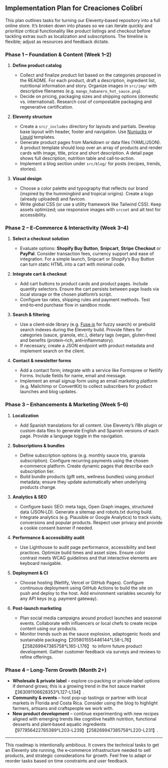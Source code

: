 ## Implementation Plan for Creaciones Colibrí

This plan outlines tasks for turning our Eleventy‑based repository into a full online store.  It’s broken down into phases so we can iterate quickly and prioritize critical functionality like product listings and checkout before tackling extras such as localization and subscriptions.  The timeline is flexible; adjust as resources and feedback dictate.

### Phase 1 – Foundation & Content (Week 1–2)

1. **Define product catalog**  
   * Collect and finalize product list based on the categories proposed in the README.  For each product, draft a description, ingredient list, nutritional information and story.  Organize images in `src/img/` with descriptive filenames (e.g. `mango_habanero_hot_sauce.png`).
   * Decide on pricing, packaging sizes and shipping options (domestic vs. international).  Research cost of compostable packaging and regenerative certification.

2. **Eleventy structure**  
   * Create a `src/_includes` directory for layouts and partials.  Develop base layout with header, footer and navigation.  Use [Nunjucks](https://mozilla.github.io/nunjucks/) or [Liquid](https://shopify.github.io/liquid/) templates.
   * Generate product pages from Markdown or data files (YAML/JSON).  A product template should loop over an array of products and render cards with image, title, price and short description.  A detail page shows full description, nutrition table and call‑to‑action.
   * Implement a blog section under `src/blog/` for posts (recipes, trends, stories).

3. **Visual design**  
   * Choose a color palette and typography that reflects our brand (inspired by the hummingbird and tropical origins).  Create a logo (already uploaded) and favicon.
   * Write global CSS (or use a utility framework like Tailwind CSS).  Keep assets optimized; use responsive images with `srcset` and alt text for accessibility.

### Phase 2 – E‑Commerce & Interactivity (Week 3–4)

1. **Select a checkout solution**  
   * Evaluate options: **Shopify Buy Button**, **Snipcart**, **Stripe Checkout** or **PayPal**.  Consider transaction fees, currency support and ease of integration.  For a simple launch, Snipcart or Shopify’s Buy Button can turn static HTML into a cart with minimal code.

2. **Integrate cart & checkout**  
   * Add cart buttons to product cards and product pages.  Include quantity selectors.  Ensure the cart persists between page loads via local storage or the chosen platform’s script.
   * Configure tax rates, shipping rules and payment methods.  Test end‑to‑end purchase flow in sandbox mode.

3. **Search & filtering**  
   * Use a client‑side library (e.g. [Fuse.js](https://fusejs.io/) for fuzzy search) or prebuild search indexes during the Eleventy build.  Provide filters for categories (sauce, granola, etc.), dietary tags (vegan, gluten‑free) and benefits (protein‑rich, anti‑inflammatory).
   * If necessary, create a JSON endpoint with product metadata and implement search on the client.

4. **Contact & newsletter forms**  
   * Add a contact form; integrate with a service like Formspree or Netlify Forms.  Include fields for name, email and message.
   * Implement an email signup form using an email marketing platform (e.g. Mailchimp or ConvertKit) to collect subscribers for product launches and blog updates.

### Phase 3 – Enhancements & Marketing (Week 5–6)

1. **Localization**  
   * Add Spanish translations for all content.  Use Eleventy’s i18n plugin or custom data files to generate English and Spanish versions of each page.  Provide a language toggle in the navigation.

2. **Subscriptions & bundles**  
   * Define subscription options (e.g. monthly sauce trio, granola subscription).  Configure recurring payments using the chosen e‑commerce platform.  Create dynamic pages that describe each subscription tier.
   * Build bundle products (gift sets, wellness bundles) using product metadata; ensure they update automatically when underlying products change.

3. **Analytics & SEO**  
   * Configure basic SEO: meta tags, Open Graph images, structured data (JSON‑LD).  Generate a sitemap and robots.txt during build.
   * Integrate analytics (e.g. Plausible or Google Analytics) to track visits, conversions and popular products.  Respect user privacy and provide a cookie consent banner if needed.

4. **Performance & accessibility audit**  
   * Use Lighthouse to audit page performance, accessibility and best practices.  Optimize build times and asset sizes.  Ensure color contrast meets WCAG guidelines and that interactive elements are keyboard navigable.

5. **Deployment & CI**  
   * Choose hosting (Netlify, Vercel or GitHub Pages).  Configure continuous deployment using GitHub Actions to build the site on push and deploy to the host.  Add environment variables securely for any API keys (e.g. payment gateway).

6. **Post‑launch marketing**  
   * Plan social media campaigns around product launches and seasonal events.  Collaborate with influencers or local chefs to create recipe content using our products.
   * Monitor trends such as the sauce explosion, adaptogenic foods and sustainable packaging【205801555446144†L58-L76】【258269947385758†L165-L176】 to inform future product development.  Gather customer feedback via surveys and reviews to refine offerings.

### Phase 4 – Long‑Term Growth (Month 2+)

* **Wholesale & private label** – explore co‑packing or private‑label options if demand grows; this is a growing trend in the hot sauce market【363091106628353†L127-L134】.
* **Community & events** – host pop‑up tastings or partner with local markets in Florida and Costa Rica.  Consider using the blog to highlight farmers, artisans and craftspeople we work with.
* **New product development** – continue experimenting with new recipes aligned with emerging trends like cognitive health nutrition, functional desserts and plant‑based aquatic ingredients【977856422785389†L203-L239】【258269947385758†L220-L231】.

---

This roadmap is intentionally ambitious.  It covers the technical tasks to get an Eleventy site running, the e‑commerce infrastructure needed to sell products, and strategic considerations for growth.  Feel free to adapt or reorder tasks based on time constraints and user feedback.